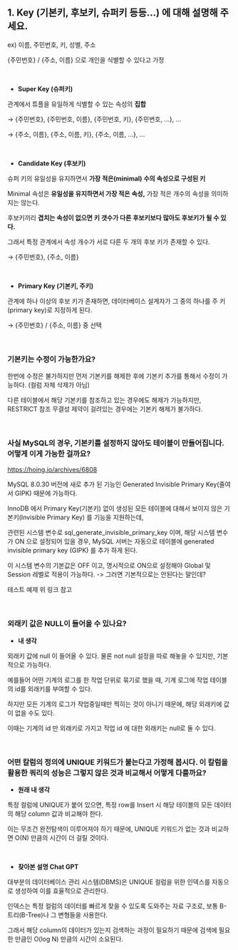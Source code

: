 ## 1. Key (기본키, 후보키, 슈퍼키 등등...) 에 대해 설명해 주세요.

ex) 이름, 주민번호, 키, 성별, 주소

{주민번호} / {주소, 이름} 으로 개인을 식별할 수 있다고 가정

<br>

- **Super Key (슈퍼키)**

관계에서 튜플을 유일하게 식별할 수 있는 속성의 **집합**

→ {주민번호}, {주민번호, 이름}, {주민번호, 키}, {주민번호, ...}, ...

→ {주소, 이름}, {주소, 이름, 키}, {주소, 이름, ...}, ...

<br>

- **Candidate Key (후보키)**

슈퍼 키의 유일성을 유지하면서 **가장 적은(minimal) 수의 속성으로 구성된 키**

Minimal 속성은 **유일성을 유지하면서 가장 적은 속성,** 가장 적은 개수의 속성을 의미하지는 않는다.

후보키끼리 **겹치는 속성이 없으면 키 갯수가 다른 후보키보다 많아도 후보키가 될 수 있다.**

그래서 특정 관계에서 속성 개수가 서로 다른 두 개의 후보 키가 존재할 수 있다.

→ {주민번호}, {주소, 이름}

<br>

- **Primary Key (기본키, 주키)**

관계에 하나 이상의 후보 키가 존재하면, 데이터베이스 설계자가 그 중의 하나를 주 키(primary key)로 지정하게 된다.

→ {주민번호} / {주소, 이름} 중 선택

<br>

### 기본키는 수정이 가능한가요?

한번에 수정은 불가하지만 먼저 기본키를 해제한 후에 기본키 추가를 통해서 수정이 가능하다. (컬럼 자체 삭제가 아님)

다른 테이블에서 해당 기본키를 참조하고 있는 경우에도 해제가 가능하지만, RESTRICT 참조 무결성 제약이 걸려있는 경우에는 기본키 해제가 불가하다.

<br>

### 사실 MySQL의 경우, 기본키를 설정하지 않아도 테이블이 만들어집니다. 어떻게 이게 가능한 걸까요?

https://hoing.io/archives/6808

MySQL 8.0.30 버전에 새로 추가 된 기능인 Generated Invisible Primary Key(줄여서 GIPK) 때문에 가능하다.

InnoDB 에서 Primary Key(기본키) 없이 생성된 모든 테이블에 대해서 보이지 않은 기본키(Invisible Primary Key) 를 기능을 지원하는데,

관련된 시스템 변수로 sql_generate_invisible_primary_key 이며, 해당 시스템 변수가 ON 으로 설정되어 있을 경우, MySQL 서버는 자동으로 테이블에 generated invisible primary key (GIPK) 를 추가 하게 된다.

이 시스템 변수의 기본값은 OFF 이고, 명시적으로 ON으로 설정해야 Global 및 Session 레벨로 적용이 가능하다. -> 그러면 기본적으로는 안된다는 말인데?

테스트 예제 위 링크 참고



<br>

### 외래키 값은 NULL이 들어올 수 있나요?

- **내 생각**

외래키 값에 null 이 들어올 수 있다. 물론 not null 설정을 따로 해놓을 수 있지만, 기본적으로 가능하다.

예를들어 어떤 기계의 로그를 한 작업 단위로 묶기로 했을 때, 기계 로그에 작업 테이블의 id를 외래키를 부여할 수 있다.

하지만 모든 기계의 로그가 작업중일때만 찍히는 것이 아니기 때문에, 해당 외래키에 값이 없을 수도 있다.

이때는 기계의 id 만 외래키로 가지고 작업 id 에 대한 외래키는 null로 둘 수 있다.

<br>

### 어떤 칼럼의 정의에 UNIQUE 키워드가 붙는다고 가정해 봅시다. 이 칼럼을 활용한 쿼리의 성능은 그렇지 않은 것과 비교해서 어떻게 다를까요?

- **원래 내 생각**

특정 컬럼에 UNIQUE가 붙어 있으면, 특정 row를 Insert 시 해당 테이블의 모든 데이터의 해당 column 값과 비교해야 한다.

이는 무조건 완전탐색이 이루어져야 하기 때문에,  UNIQUE 키워드가 없는 것과 비교하면 O(N) 만큼의 시간이 더 걸릴 것이다.

<br>

- **찾아본 설명 Chat GPT**

대부분의 데이터베이스 관리 시스템(DBMS)은 UNIQUE 컬럼을 위한 인덱스를 자동으로 생성하여 이를 효율적으로 관리한다.

인덱스는 특정 컬럼의 데이터를 빠르게 찾을 수 있도록 도와주는 자료 구조로, 보통 B-트리(B-Tree)나 그 변형들을 사용한다.

그래서 해당 column의 데이터가 있는지 검색하는 과정이 필요하기 때문에 검색에 필요한 만큼인 O(log N) 만큼의 시간이 소요된다.
